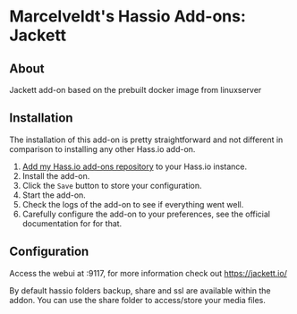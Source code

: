# Marcelveldt's Hassio Add-ons: Jackett

## About

Jackett add-on based on the prebuilt docker image from linuxserver

## Installation

The installation of this add-on is pretty straightforward and not different in
comparison to installing any other Hass.io add-on.

1. [Add my Hass.io add-ons repository][repository] to your Hass.io instance.
1. Install the add-on.
1. Click the `Save` button to store your configuration.
1. Start the  add-on.
1. Check the logs of the add-on to see if everything went well.
1. Carefully configure the add-on to your preferences, see the official documentation for for that.


## Configuration

Access the webui at <your-ip>:9117, for more information check out https://jackett.io/

By default hassio folders backup, share and ssl are available within the addon.
You can use the share folder to access/store your media files.



[repository]: https://github.com/NizZ8/hassio-addons-repo